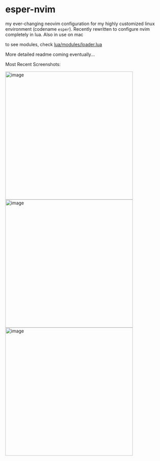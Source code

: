 # esper-nvim

my ever-changing neovim configuration for my highly customized linux environment (codename `esper`). Recently rewritten to configure nvim completely in lua. Also in use on mac

to see modules, check [lua/modules/loader.lua](https://github.com/trentslutzky/esper-nvim/blob/master/lua/modules/loader.lua)

More detailed readme coming eventually...

Most Recent Screenshots:

<img width="400" alt="image" src="https://user-images.githubusercontent.com/49824803/177834493-dc631bb9-9255-4d46-9883-8de80854f8f4.png">

<img width="400" alt="image" src="https://user-images.githubusercontent.com/49824803/177834863-56337ea0-23e1-46a7-b1af-6efc2bc1484f.png">

<img width="400" alt="image" src="https://user-images.githubusercontent.com/49824803/177834964-5132e4ff-bf17-481c-bd65-5b86dfbaa759.png">

